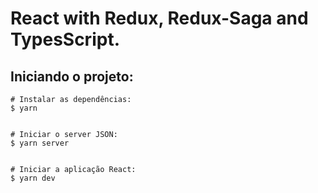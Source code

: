 # React with Redux, Redux-Saga and TypesScript.

## Iniciando o projeto: 

```console
# Instalar as dependências:
$ yarn


# Iniciar o server JSON: 
$ yarn server


# Iniciar a aplicação React:
$ yarn dev

```